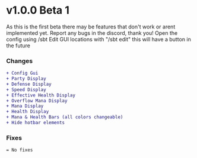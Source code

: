 # v1.0.0 Beta 1
As this is the first beta there may be features that don't work or arent implemented yet. Report any bugs in the discord, thank you!
Open the config using /sbt
Edit GUI locations with "/sbt edit" this will have a button in the future
### Changes
```diff
+ Config Gui
+ Party Display
+ Defense Display
+ Speed Display
+ Effective Health Display
+ Overflow Mana Display
+ Mana Display
+ Health Display
+ Mana & Health Bars (all colors changeable)
+ Hide hotbar elements
```
### Fixes
```diff
= No fixes
```